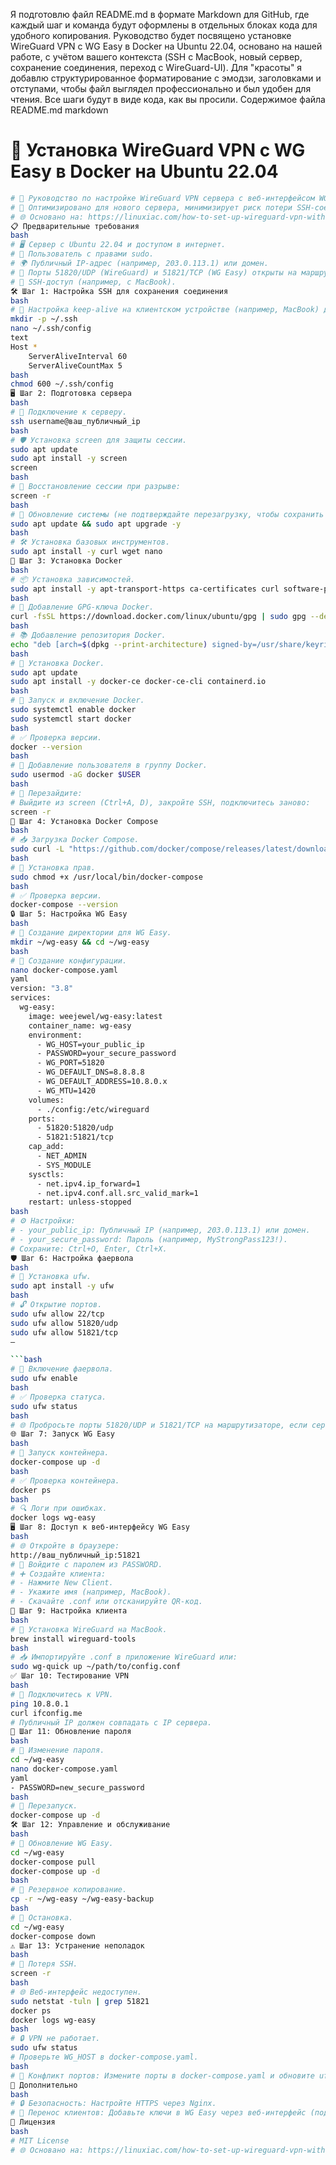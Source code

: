 Я подготовлю файл README.md в формате Markdown для GitHub, где каждый шаг и команда будут оформлены в отдельных блоках кода для удобного копирования. Руководство будет посвящено установке WireGuard VPN с WG Easy в Docker на Ubuntu 22.04, основано на нашей работе, с учётом вашего контекста (SSH с MacBook, новый сервер, сохранение соединения, переход с WireGuard-UI). Для "красоты" я добавлю структурированное форматирование с эмодзи, заголовками и отступами, чтобы файл выглядел профессионально и был удобен для чтения. Все шаги будут в виде кода, как вы просили.
Содержимое файла README.md
markdown
# 🚀 Установка WireGuard VPN с WG Easy в Docker на Ubuntu 22.04

```bash
# 📝 Руководство по настройке WireGuard VPN сервера с веб-интерфейсом WG Easy на Ubuntu 22.04 в Docker.
# 🔐 Оптимизировано для нового сервера, минимизирует риск потери SSH-соединения.
# 🌐 Основано на: https://linuxiac.com/how-to-set-up-wireguard-vpn-with-docker/
📋 Предварительные требования
bash
# 🖥️ Сервер с Ubuntu 22.04 и доступом в интернет.
# 👤 Пользователь с правами sudo.
# 🌍 Публичный IP-адрес (например, 203.0.113.1) или домен.
# 🔌 Порты 51820/UDP (WireGuard) и 51821/TCP (WG Easy) открыты на маршрутизаторе/фаерволе.
# 📡 SSH-доступ (например, с MacBook).
🛠️ Шаг 1: Настройка SSH для сохранения соединения
bash
# 📡 Настройка keep-alive на клиентском устройстве (например, MacBook) для стабильного SSH.
mkdir -p ~/.ssh
nano ~/.ssh/config
text
Host *
    ServerAliveInterval 60
    ServerAliveCountMax 5
bash
chmod 600 ~/.ssh/config
🖥️ Шаг 2: Подготовка сервера
bash
# 🔗 Подключение к серверу.
ssh username@ваш_публичный_ip
bash
# 🛡️ Установка screen для защиты сессии.
sudo apt update
sudo apt install -y screen
screen
bash
# 🔄 Восстановление сессии при разрыве:
screen -r
bash
# 🔧 Обновление системы (не подтверждайте перезагрузку, чтобы сохранить SSH).
sudo apt update && sudo apt upgrade -y
bash
# 🛠️ Установка базовых инструментов.
sudo apt install -y curl wget nano
🐳 Шаг 3: Установка Docker
bash
# 📦 Установка зависимостей.
sudo apt install -y apt-transport-https ca-certificates curl software-properties-common
bash
# 🔑 Добавление GPG-ключа Docker.
curl -fsSL https://download.docker.com/linux/ubuntu/gpg | sudo gpg --dearmor -o /usr/share/keyrings/docker-archive-keyring.gpg
bash
# 📚 Добавление репозитория Docker.
echo "deb [arch=$(dpkg --print-architecture) signed-by=/usr/share/keyrings/docker-archive-keyring.gpg] https://download.docker.com/linux/ubuntu jammy stable" | sudo tee /etc/apt/sources.list.d/docker.list > /dev/null
bash
# 🐳 Установка Docker.
sudo apt update
sudo apt install -y docker-ce docker-ce-cli containerd.io
bash
# 🚀 Запуск и включение Docker.
sudo systemctl enable docker
sudo systemctl start docker
bash
# ✅ Проверка версии.
docker --version
bash
# 👤 Добавление пользователя в группу Docker.
sudo usermod -aG docker $USER
bash
# 🔄 Перезайдите:
# Выйдите из screen (Ctrl+A, D), закройте SSH, подключитесь заново:
screen -r
🧩 Шаг 4: Установка Docker Compose
bash
# 📥 Загрузка Docker Compose.
sudo curl -L "https://github.com/docker/compose/releases/latest/download/docker-compose-$(uname -s)-$(uname -m)" -o /usr/local/bin/docker-compose
bash
# 🔧 Установка прав.
sudo chmod +x /usr/local/bin/docker-compose
bash
# ✅ Проверка версии.
docker-compose --version
🔒 Шаг 5: Настройка WG Easy
bash
# 📂 Создание директории для WG Easy.
mkdir ~/wg-easy && cd ~/wg-easy
bash
# 📝 Создание конфигурации.
nano docker-compose.yaml
yaml
version: "3.8"
services:
  wg-easy:
    image: weejewel/wg-easy:latest
    container_name: wg-easy
    environment:
      - WG_HOST=your_public_ip
      - PASSWORD=your_secure_password
      - WG_PORT=51820
      - WG_DEFAULT_DNS=8.8.8.8
      - WG_DEFAULT_ADDRESS=10.8.0.x
      - WG_MTU=1420
    volumes:
      - ./config:/etc/wireguard
    ports:
      - 51820:51820/udp
      - 51821:51821/tcp
    cap_add:
      - NET_ADMIN
      - SYS_MODULE
    sysctls:
      - net.ipv4.ip_forward=1
      - net.ipv4.conf.all.src_valid_mark=1
    restart: unless-stopped
bash
# ⚙️ Настройки:
# - your_public_ip: Публичный IP (например, 203.0.113.1) или домен.
# - your_secure_password: Пароль (например, MyStrongPass123!).
# Сохраните: Ctrl+O, Enter, Ctrl+X.
🛡️ Шаг 6: Настройка фаервола
bash
# 🔧 Установка ufw.
sudo apt install -y ufw
bash
# 🔓 Открытие портов.
sudo ufw allow 22/tcp
sudo ufw allow 51820/udp
sudo ufw allow 51821/tcp
–

```bash
# 🚀 Включение фаервола.
sudo ufw enable
bash
# ✅ Проверка статуса.
sudo ufw status
bash
# 🌐 Пробросьте порты 51820/UDP и 51821/TCP на маршрутизаторе, если сервер за NAT.
🌐 Шаг 7: Запуск WG Easy
bash
# 🚀 Запуск контейнера.
docker-compose up -d
bash
# ✅ Проверка контейнера.
docker ps
bash
# 🔍 Логи при ошибках.
docker logs wg-easy
🖥️ Шаг 8: Доступ к веб-интерфейсу WG Easy
bash
# 🌐 Откройте в браузере:
http://ваш_публичный_ip:51821
# 🔐 Войдите с паролем из PASSWORD.
# ➕ Создайте клиента:
# - Нажмите New Client.
# - Укажите имя (например, MacBook).
# - Скачайте .conf или отсканируйте QR-код.
📱 Шаг 9: Настройка клиента
bash
# 📲 Установка WireGuard на MacBook.
brew install wireguard-tools
bash
# 📥 Импортируйте .conf в приложение WireGuard или:
sudo wg-quick up ~/path/to/config.conf
✅ Шаг 10: Тестирование VPN
bash
# 🔌 Подключитесь к VPN.
ping 10.8.0.1
curl ifconfig.me
# Публичный IP должен совпадать с IP сервера.
🔑 Шаг 11: Обновление пароля
bash
# 📝 Изменение пароля.
cd ~/wg-easy
nano docker-compose.yaml
yaml
- PASSWORD=new_secure_password
bash
# 🔄 Перезапуск.
docker-compose up -d
🛠️ Шаг 12: Управление и обслуживание
bash
# 🔄 Обновление WG Easy.
cd ~/wg-easy
docker-compose pull
docker-compose up -d
bash
# 💾 Резервное копирование.
cp -r ~/wg-easy ~/wg-easy-backup
bash
# 🛑 Остановка.
cd ~/wg-easy
docker-compose down
⚠️ Шаг 13: Устранение неполадок
bash
# 🔌 Потеря SSH.
screen -r
bash
# 🌐 Веб-интерфейс недоступен.
sudo netstat -tuln | grep 51821
docker ps
docker logs wg-easy
bash
# 🔒 VPN не работает.
sudo ufw status
# Проверьте WG_HOST в docker-compose.yaml.
bash
# 🔄 Конфликт портов: Измените порты в docker-compose.yaml и обновите ufw/маршрутизатор.
🔐 Дополнительно
bash
# 🔒 Безопасность: Настройте HTTPS через Nginx.
# 🔄 Перенос клиентов: Добавьте ключи в WG Easy через веб-интерфейс (подсеть 10.8.0.x).
📜 Лицензия
bash
# MIT License
# 🌐 Основано на: https://linuxiac.com/how-to-set-up-wireguard-vpn-with-docker/
